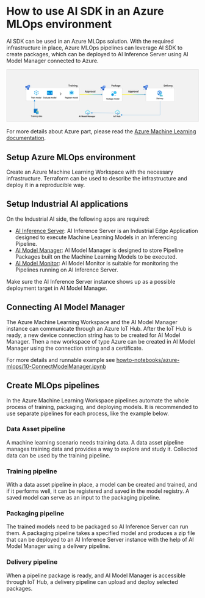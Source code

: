 <!--
SPDX-FileCopyrightText: Copyright (C) 2020 - 2024 Siemens AG
SPDX-FileCopyrightText: Copyright (C) 2020-2024 Siemens AG

SPDX-License-Identifier: MIT
-->

# How to use AI SDK in an Azure MLOps environment
AI SDK can be used in an Azure MLOps solution. With the required infrastructure in place, Azure MLOps pipelines can leverage AI SDK to create packages, which can be deployed to AI Inference Server using AI Model Manager connected to Azure.

![overview](images/azure-mlops.png)

For more details about Azure part, please read the [Azure Machine Learning documentation](https://learn.microsoft.com/en-us/azure/machine-learning).

## Setup Azure MLOps environment
Create an Azure Machine Learning Workspace with the necessary infrastructure.
Terraform can be used to describe the infrastructure and deploy it in a reproducible way.

## Setup Industrial AI applications
On the Industrial AI side, the following apps are required:
- [AI Inference Server](https://support.industry.siemens.com/cs/document/109814799/ai-inference-server): AI Inference Server is an Industrial Edge Application designed to execute Machine Learning Models in an Inferencing Pipeline.
- [AI Model Manager](https://support.industry.siemens.com/cs/document/109963118/ai-model-manager): AI Model Manager is designed to store Pipeline Packages built on the Machine Learning Models to be executed.
- [AI Model Monitor](https://support.industry.siemens.com/cs/document/109963117/industrial-ai-ai-model-monitor): AI Model Monitor is suitable for monitoring the Pipelines running on AI Inference Server.

Make sure the AI Inference Server instance shows up as a possible deployment target in AI Model Manager.

## Connecting AI Model Manager
The Azure Machine Learning Workspace and the AI Model Manager instance can communicate through an Azure IoT Hub.
After the IoT Hub is ready, a new device connection string has to be created for AI Model Manager.
Then a new workspace of type Azure can be created in AI Model Manager using the connection string and a certificate.

For more details and runnable example see [howto-notebooks/azure-mlops/10-ConnectModelManager.ipynb](../howto-notebooks/azure-mlops/10-ConnectModelManager.ipynb)

## Create MLOps pipelines
In the Azure Machine Learning Workspace pipelines automate the whole process of training, packaging, and deploying models.
It is recommended to use separate pipelines for each process, like the example below.

### Data Asset pipeline
A machine learning scenario needs training data. A data asset pipeline manages training data and provides a way to explore and study it.
Collected data can be used by the training pipeline.

### Training pipeline
With a data asset pipeline in place, a model can be created and trained, and if it performs well, it can be registered and saved in the model registry.
A saved model can serve as an input to the packaging pipeline.

### Packaging pipeline
The trained models need to be packaged so AI Inference Server can run them. A packaging pipeline takes a specified model and produces a zip file that can be deployed to an AI Inference Server instance with the help of AI Model Manager using a delivery pipeline.

### Delivery pipeline
When a pipeline package is ready, and AI Model Manager is accessible through IoT Hub, a delivery pipeline can upload and deploy selected packages.
